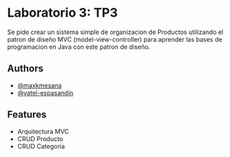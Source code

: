 
# Laboratorio 3: TP3

Se pide crear un sistema simple de organizacion de Productos utilizando el patron de diseño MVC (model-view-controller) para aprender las bases de programacion en Java con este patron de diseño.


## Authors

- [@maxkmesana](https://github.com/maxkmesana)
- [@yatel-espasandin](https://github.com/yatel-espasandin)


## Features
- Arquitectura MVC
- CRUD Producto
- CRUD Categoria



